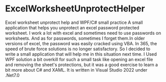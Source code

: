 # ExcelWorksheetUnprotectHelper
Excel worksheet unprotect help and WPF/C# small practice
A small application that helps you unprotect an excel password protected worksheet.
I work a lot with excel and sometimes need to use passwords on worksheets. And as for passwords, sometimes I forget them.In older versions of excel, the password was easily cracked using VBA. In 365, the speed of brute force solutions is no longer satisfactory. So I decided to write a small application that will help me in this situation next time. I Used WPF solution a bit overkill for such a small task like opening an excel file and removing the sheet's protections, but it was a good exercise to learn a bit more about C# and XAML.
It is written in Visual Studio 2022 under .Net7.0
